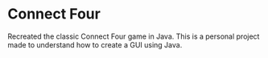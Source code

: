# Connect Four
 Recreated the classic Connect Four game in Java. This is a personal project made to understand how to create a GUI using Java.
